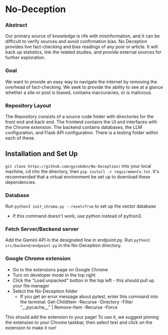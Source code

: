 # No-Deception
### Abstract
Our primary source of knowledge is rife with misinformation, and it can be difficult to verify sources and avoid confirmation bias. No Deception provides live fact-checking and bias readings of any post or article. It will back up statistics, link the related studies, and provide external sources for further exploration.
### Goal
We want to provide an easy way to navigate the internet by removing the overhead of fact-checking. We seek to provide the ability to see at a glance whether a site or post is biased, contains inaccuracies, or is malicious.
### Repository Layout
The Repository consists of a source code folder with directories for the front end and back end. The frontend contains the UI and interfaces with the Chrome extension. The backend contains databases, the LLM configuration, and Flask API configuration. There is a testing folder within each of these.

## Installation and Set Up
```git clone https://github.com/gycobden/No-Deception/``` into your local machine, cd into the directory, then ```pip install -r requirements.txt```. It's recommended that a virtual environment be set up to download these dependencies. 

### Database
Run ```python3 init_chroma.py --reset=True``` to set up the vector database
 - If this command doesn't work, use python instead of python3.

### Fetch Server/Backend server
Add the Gemini API in the designated line in endpoint.py. Run ```python3 src/backend/endpoint.py``` in the No-Deception directory.

### Google Chrome extension 
- Go to the extensions page on Google Chrome
- Turn on developer mode in the top right
- Click the "Load unpacked" button in the top left - this should pull up your file manager
- Select the No-Deception folder
   * If you get an error message about pytest, enter this command into the terminal: Get-ChildItem -Recurse -Directory -Filter "\_\_pycache\_\_" | Remove-Item -Recurse -Force

This should add the extension to your page! To use it, we suggest pinning the extension to your Chrome taskbar, then select text and click on the extension to make it run!
